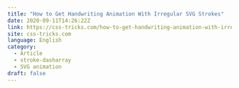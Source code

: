 ```yaml
---
title: "How to Get Handwriting Animation With Irregular SVG Strokes"
date: 2020-09-11T14:26:22Z
link: https://css-tricks.com/how-to-get-handwriting-animation-with-irregular-svg-strokes/?utm_medium=RSS&utm_source=news.12bit.vn
site: css-tricks.com
language: English
category:
  - Article
  - stroke-dasharray
  - SVG animation
draft: false
---
```

